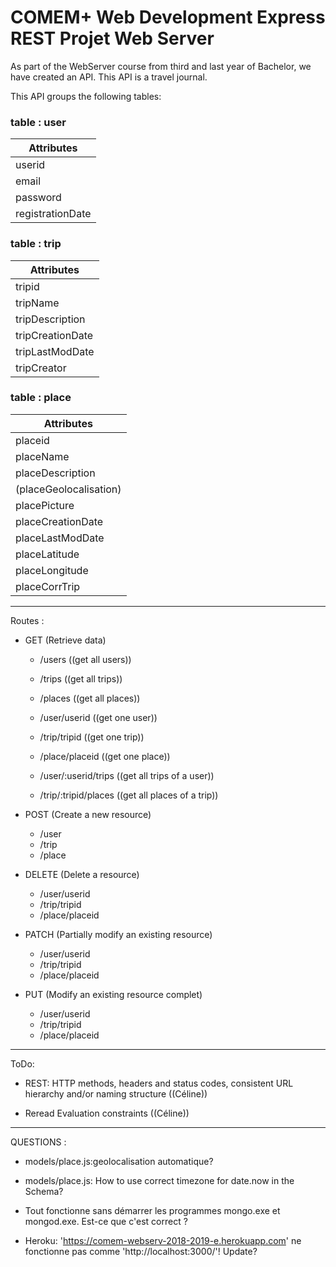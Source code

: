 # COMEM+ Web Development Express REST Projet Web Server

As part of the WebServer course from third and last year of Bachelor, we have created an API. This API is a travel journal.

This API groups the following tables:

### table : user

| Attributes            |
| -----------           |
| userid                |
| email                 |
| password              |
| registrationDate      |


### table : trip

| Attributes            |
| -----------           |
| tripid                |
| tripName              |
| tripDescription       |
| tripCreationDate      |
| tripLastModDate       |
| tripCreator           |


### table : place

| Attributes            |
| -----------           |
| placeid               |
| placeName             |
| placeDescription      |
| (placeGeolocalisation)|
| placePicture          |
| placeCreationDate     |
| placeLastModDate      |
| placeLatitude         |
| placeLongitude        |
| placeCorrTrip         |
    
    
-----------------------------------------------------------------

Routes :

- GET (Retrieve data)
    - /users ((get all users))
    - /trips ((get all trips))
    - /places ((get all places))
    
    - /user/userid ((get one user))
    - /trip/tripid ((get one trip))
    - /place/placeid ((get one place))
    
    - /user/:userid/trips ((get all trips of a user))
    - /trip/:tripid/places ((get all places of a trip))


- POST (Create a new resource)
    - /user
    - /trip
    - /place


- DELETE (Delete a resource)
    - /user/userid
    - /trip/tripid
    - /place/placeid
    

- PATCH (Partially modify an existing resource)
    - /user/userid
    - /trip/tripid
    - /place/placeid

    
- PUT (Modify an existing resource complet)
    - /user/userid
    - /trip/tripid
    - /place/placeid


-----------------------------------------------------------------

ToDo:

- REST: HTTP methods, headers and status codes, consistent URL hierarchy and/or naming structure ((Céline))

- Reread Evaluation constraints ((Céline))


-----------------------------------------------------------------

QUESTIONS :

- models/place.js:geolocalisation automatique?

- models/place.js: How to use correct timezone for date.now in the Schema?

- Tout fonctionne sans démarrer les programmes mongo.exe et mongod.exe. Est-ce que c'est correct ?

- Heroku: 'https://comem-webserv-2018-2019-e.herokuapp.com' ne fonctionne pas comme 'http://localhost:3000/'! Update?
